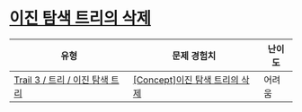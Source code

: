 # [이진 탐색 트리의 삭제](https://en.codetree.ai/trails/complete/curated-cards/intro-bst-delete)

|유형|문제 경험치|난이도|
|---|---|---|
|[Trail 3 / 트리 / 이진 탐색 트리](https://www.codetree.ai/trail-info/novice-high/)|[[Concept]이진 탐색 트리의 삭제](https://www.codetree.ai/trails/complete/curated-cards/intro-bst-delete/)|어려움|

